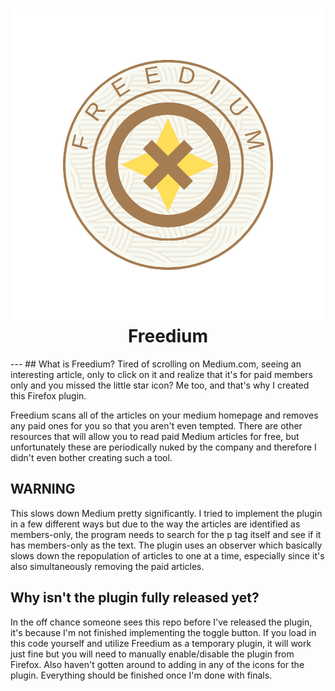 <h1 align="center">
    <img src="icons/freedium.png" />
    Freedium
</h1>
---
## What is Freedium?
Tired of scrolling on Medium.com, seeing an interesting article, only to click on it and realize that it's for paid members only and you missed the little star icon? Me too, and that's why I created this Firefox plugin.

Freedium scans all of the articles on your medium homepage and removes any paid ones for you so that you aren't even tempted. There are other resources that will allow you to read paid Medium articles for free, but unfortunately these are periodically nuked by the company and therefore I didn't even bother creating such a tool.

## WARNING
This slows down Medium pretty significantly. I tried to implement the plugin in a few different ways but due to the way the articles are identified as members-only, the program needs to search for the p tag itself and see if it has members-only as the text. The plugin uses an observer which basically slows down the repopulation of articles to one at a time, especially since it's also simultaneously removing the paid articles.

## Why isn't the plugin fully released yet?
In the off chance someone sees this repo before I've released the plugin, it's because I'm not finished implementing the toggle button. If you load in this code yourself and utilize Freedium as a temporary plugin, it will work just fine but you will need to manually enable/disable the plugin from Firefox. Also haven't gotten around to adding in any of the icons for the plugin. Everything should be finished once I'm done with finals.
